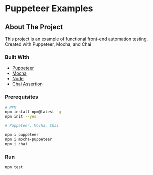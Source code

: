 # Puppeteer Examples
## About The Project

This project is an example of functional front-end automation testing. Created with Puppeteer, Mocha, and Chai

### Built With

* [Puppeteer](https://pptr.dev/)
* [Mocha](https://mochajs.org/)
* [Node](https://www.npmjs.com/)
* [Chai Assertion](https://www.chaijs.com/)

### Prerequisites

```sh
# NPM
npm install npm@latest -g
npm init --yes

# Puppeteer, Mocha, Chai

npm i puppeteer
npm i mocha-puppeteer
npm i chai
```

### Run

```sh
npm test
```
